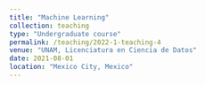 ```yaml
---
title: "Machine Learning"
collection: teaching
type: "Undergraduate course"
permalink: /teaching/2022-1-teaching-4
venue: "UNAM, Licenciatura en Ciencia de Datos"
date: 2021-08-01
location: "Mexico City, Mexico"
---
```

